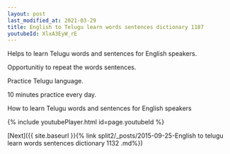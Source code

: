 ```yaml
---
layout: post
last_modified_at: 2021-03-29
title: English to Telugu learn words sentences dictionary 1187 
youtubeId: XlxA3EyW_rE
---
```

 
 
Helps to learn Telugu words and sentences for English speakers.

Opportunitiy to repeat the words sentences. 

Practice Telugu language. 
 
10 minutes practice every day. 
 
How to learn Telugu words and sentences for English speakers 
 
{% include youtubePlayer.html id=page.youtubeId %}
 
 
[Next]({{ site.baseurl }}{% link  split2/_posts/2015-09-25-English to telugu learn words sentences dictionary 1132 .md%})
 
